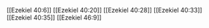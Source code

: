 [[Ezekiel 40:6]]
[[Ezekiel 40:20]]
[[Ezekiel 40:28]]
[[Ezekiel 40:33]]
[[Ezekiel 40:35]]
[[Ezekiel 46:9]]
